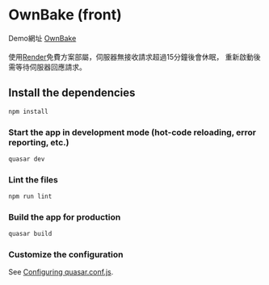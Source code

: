 # OwnBake (front)
Demo網址 [OwnBake](daixii83.github.io/OwnBake-front/)
<br><br>
使用[Render](https://docs.render.com/free)免費方案部屬，伺服器無接收請求超過15分鐘後會休眠，
重新啟動後需等待伺服器回應請求。

## Install the dependencies
```bash
npm install
```

### Start the app in development mode (hot-code reloading, error reporting, etc.)
```bash
quasar dev
```

### Lint the files
```bash
npm run lint
```

### Build the app for production
```bash
quasar build
```

### Customize the configuration
See [Configuring quasar.conf.js](https://v1.quasar.dev/quasar-cli/quasar-conf-js).
